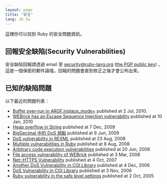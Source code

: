 ```yaml
---
layout: page
title: "安全"
lang: zh_tw
---
```


這裡你可以找到 Ruby 的安全問題資訊。

## 回報安全缺陷(Security Vulnerabilities)

安全缺陷回報請透過 email 至 security@ruby-lang.org ([the PGP public
key](/security.asc)) ，這是一個保密的郵件論壇。回報的問題會直到修正之後才會公布出來。

## 已知的缺陷問題

以下最近的問題列表：

* [Buffer over-run in ARGF.inplace\_mode=][1] published at 2 Jul, 2010.
* [WEBrick has an Escape Sequence Injection vulnerability][2] published
  at 10 Jan, 2010
* [Heap overflow in String][3] published at 7 Dec, 2009
* [BigDecimal 中的 DoS 弱點](/zh_tw/news/2009/07/21/bigdecimal-dos-/)
  published at 9 Jun, 2009
* [DoS vulnerability in
  REXML](/en/news/2008/08/23/dos-vulnerability-in-rexml/) published at
  23 Aug, 2008
* [Multiple vulnerabilities in
  Ruby](/en/news/2008/08/08/multiple-vulnerabilities-in-ruby/) published
  at 8 Aug, 2008
* [Arbitrary code execution
  vulnerabilities](/en/news/2008/06/20/arbitrary-code-execution-vulnerabilities/)
  published at 20 Jun, 2008
* [File access vulnerability of
  WEBrick](/en/news/2008/03/03/webrick-file-access-vulnerability/)
  published at 3 Mar, 2008
* [Net::HTTPS
  Vulnerability](/en/news/2007/10/04/net-https-vulnerability/) published
  at 4 Oct, 2007
* [Another DoS Vulnerability in CGI
  Library](/en/news/2006/12/04/another-dos-vulnerability-in-cgi-library/)
  published at 4 Dec, 2006
* [DoS Vulnerability in CGI Library](/en/news/2006/11/03/CVE-2006-5467/)
  published at 3 Nov, 2006
* [Ruby vulnerability in the safe level
  settings](/en/news/2005/10/03/ruby-vulnerability-in-the-safe-level-settings/)
  published at 2 Oct, 2005



[1]: /en/news/2010/07/02/ruby-1-9-1-p429-is-released/
[2]: /en/news/2010/01/10/webrick-escape-sequence-injection/
[3]: /en/news/2009/12/07/heap-overflow-in-string/
